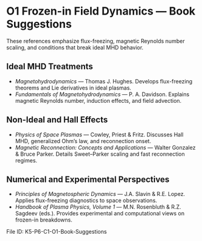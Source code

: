 # O1 Frozen-in Field Dynamics — Book Suggestions

These references emphasize flux-freezing, magnetic Reynolds number scaling, and conditions that break ideal MHD behavior.

## Ideal MHD Treatments
- *Magnetohydrodynamics* — Thomas J. Hughes. Develops flux-freezing theorems and Lie derivatives in ideal plasmas.
- *Fundamentals of Magnetohydrodynamics* — P. A. Davidson. Explains magnetic Reynolds number, induction effects, and field advection.

## Non-Ideal and Hall Effects
- *Physics of Space Plasmas* — Cowley, Priest & Fritz. Discusses Hall MHD, generalized Ohm’s law, and reconnection onset.
- *Magnetic Reconnection: Concepts and Applications* — Walter Gonzalez & Bruce Parker. Details Sweet–Parker scaling and fast reconnection regimes.

## Numerical and Experimental Perspectives
- *Principles of Magnetospheric Dynamics* — J.A. Slavin & R.E. Lopez. Applies flux-freezing diagnostics to space observations.
- *Handbook of Plasma Physics, Volume 1* — M.N. Rosenbluth & R.Z. Sagdeev (eds.). Provides experimental and computational views on frozen-in breakdowns.

File ID: K5-P6-C1-O1-Book-Suggestions
